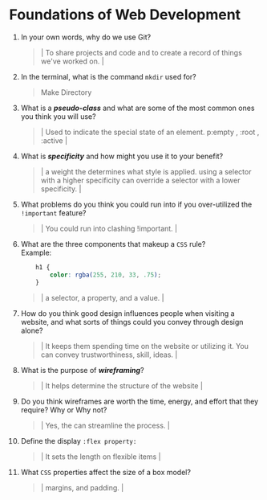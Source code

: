 # Foundations of Web Development
01. In your own words, why do we use Git?
    > | To share projects and code and to create a record of things we've worked on. |

02. In the terminal, what is the command `mkdir` used for?
    > Make Directory

03. What is a ***pseudo-class*** and what are some of the most common ones you think you will use?
    > | Used to indicate the special state of an element. 
    p:empty , :root , :active |

04. What is ***specificity*** and how might you use it to your benefit?
    > | a weight the determines what style is applied. using a selector with a higher specificity can override a selector with a lower specificity. |

05. What problems do you think you could run into if you over-utilized the `!important` feature?
    > | You could run into clashing !important. |

06. What are the three components that makeup a `CSS` rule? <br> Example:

    ```css
        h1 {
            color: rgba(255, 210, 33, .75);
        }
    ```

    > | a selector, a property, and a value. |

07. How do you think good design influences people when visiting a website, and what sorts of things could you convey through design alone?
    > | It keeps them spending time on the website or utilizing it. You can convey trustworthiness, skill, ideas. |

08. What is the purpose of ***wireframing***?
    > | It helps determine the structure of the website |

09. Do you think wireframes are worth the time, energy, and effort that they require? Why or Why not?
    > | Yes, the can streamline the process. |

10. Define the display `:flex property:`
    > | It sets the length on flexible items |

11. What `CSS` properties affect the size of a box model?
    > | margins, and padding. |
